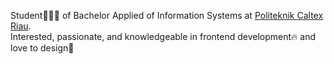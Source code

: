 Student👨🏻‍💻 of Bachelor Applied of Information Systems at [Politeknik Caltex Riau](https://pcr.ac.id). <br>
Interested, passionate, and knowledgeable in frontend development🔥 and love to design🎲

<!--
![Top Langs](https://github-readme-stats.vercel.app/api/top-langs/?username=hibatillah&layout=compact&hide_progress=true&theme=github_dark)
[![roadmap.sh](https://api.roadmap.sh/v1-badge/wide/64639cf3410780a6d9b5fdbd?variant=dark)](https://roadmap.sh) 

**hibatillah/hibatillah** is a ✨ _special_ ✨ repository because its `README.md` (this file) appears on your GitHub profile.

Here are some ideas to get you started:

- 🔭 I’m currently working on ...
- 🌱 I’m currently learning ...
- 👯 I’m looking to collaborate on ...
- 🤔 I’m looking for help with ...
- 💬 Ask me about ...
- 📫 How to reach me: ...
- 😄 Pronouns: ...
- ⚡ Fun fact: ...
-->
